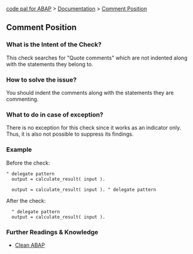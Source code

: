 [code pal for ABAP](../../README.md) > [Documentation](../check_documentation.md) > [Comment Position](comment-position.md)

## Comment Position

### What is the Intent of the Check?

This check searches for "Quote comments" which are not indented along with the statements they belong to.

### How to solve the issue?

You should indent the comments along with the statements they are commenting.

### What to do in case of exception?
There is no exception for this check since it works as an indicator only. Thus, it is also not possible to suppress its findings.

### Example

Before the check:

```abap
" delegate pattern
  output = calculate_result( input ).
```

```abap
  output = calculate_result( input ). " delegate pattern
```

After the check:

```abap
  " delegate pattern
  output = calculate_result( input ).
```

### Further Readings & Knowledge

* [Clean ABAP](https://github.com/SAP/styleguides/blob/main/clean-abap/CleanABAP.md#put-comments-before-the-statement-they-relate-to)
